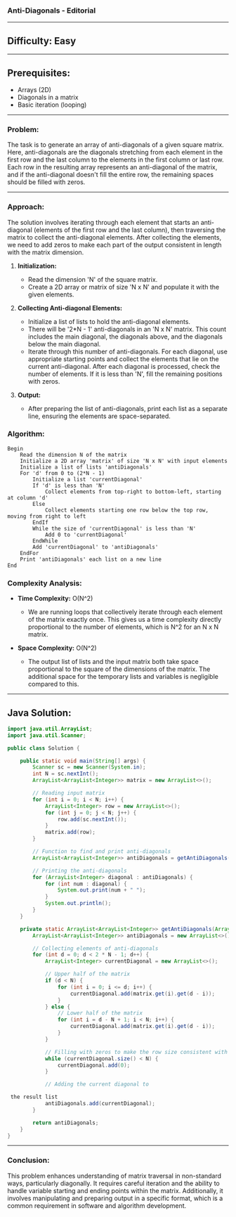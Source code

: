 ### **Anti-Diagonals - Editorial**

---

## **Difficulty: Easy**

---

## **Prerequisites:**
- Arrays (2D)
- Diagonals in a matrix
- Basic iteration (looping)

---

### **Problem:**
The task is to generate an array of anti-diagonals of a given square matrix. Here, anti-diagonals are the diagonals stretching from each element in the first row and the last column to the elements in the first column or last row. Each row in the resulting array represents an anti-diagonal of the matrix, and if the anti-diagonal doesn't fill the entire row, the remaining spaces should be filled with zeros.

---

### **Approach:**
The solution involves iterating through each element that starts an anti-diagonal (elements of the first row and the last column), then traversing the matrix to collect the anti-diagonal elements. After collecting the elements, we need to add zeros to make each part of the output consistent in length with the matrix dimension.

1. **Initialization:**
   - Read the dimension 'N' of the square matrix.
   - Create a 2D array or matrix of size 'N x N' and populate it with the given elements.

2. **Collecting Anti-diagonal Elements:**
   - Initialize a list of lists to hold the anti-diagonal elements.
   - There will be '2*N - 1' anti-diagonals in an 'N x N' matrix. This count includes the main diagonal, the diagonals above, and the diagonals below the main diagonal.
   - Iterate through this number of anti-diagonals. For each diagonal, use appropriate starting points and collect the elements that lie on the current anti-diagonal. After each diagonal is processed, check the number of elements. If it is less than 'N', fill the remaining positions with zeros.

3. **Output:**
   - After preparing the list of anti-diagonals, print each list as a separate line, ensuring the elements are space-separated.

### **Algorithm:**
```plaintext
Begin
    Read the dimension N of the matrix
    Initialize a 2D array 'matrix' of size 'N x N' with input elements
    Initialize a list of lists 'antiDiagonals'
    For 'd' from 0 to (2*N - 1)
        Initialize a list 'currentDiagonal'
        If 'd' is less than 'N'
            Collect elements from top-right to bottom-left, starting at column 'd'
        Else
            Collect elements starting one row below the top row, moving from right to left
        EndIf
        While the size of 'currentDiagonal' is less than 'N'
            Add 0 to 'currentDiagonal'
        EndWhile
        Add 'currentDiagonal' to 'antiDiagonals'
    EndFor
    Print 'antiDiagonals' each list on a new line
End
```

### **Complexity Analysis:**
- **Time Complexity:** O(N^2)
  - We are running loops that collectively iterate through each element of the matrix exactly once. This gives us a time complexity directly proportional to the number of elements, which is N^2 for an N x N matrix.

- **Space Complexity:** O(N^2)
  - The output list of lists and the input matrix both take space proportional to the square of the dimensions of the matrix. The additional space for the temporary lists and variables is negligible compared to this.

---

## **Java Solution:**
```java
import java.util.ArrayList;
import java.util.Scanner;

public class Solution {

    public static void main(String[] args) {
        Scanner sc = new Scanner(System.in);
        int N = sc.nextInt();
        ArrayList<ArrayList<Integer>> matrix = new ArrayList<>();

        // Reading input matrix
        for (int i = 0; i < N; i++) {
            ArrayList<Integer> row = new ArrayList<>();
            for (int j = 0; j < N; j++) {
                row.add(sc.nextInt());
            }
            matrix.add(row);
        }

        // Function to find and print anti-diagonals
        ArrayList<ArrayList<Integer>> antiDiagonals = getAntiDiagonals(matrix, N);

        // Printing the anti-diagonals
        for (ArrayList<Integer> diagonal : antiDiagonals) {
            for (int num : diagonal) {
                System.out.print(num + " ");
            }
            System.out.println();
        }
    }

    private static ArrayList<ArrayList<Integer>> getAntiDiagonals(ArrayList<ArrayList<Integer>> matrix, int N) {
        ArrayList<ArrayList<Integer>> antiDiagonals = new ArrayList<>();

        // Collecting elements of anti-diagonals
        for (int d = 0; d < 2 * N - 1; d++) {
            ArrayList<Integer> currentDiagonal = new ArrayList<>();

            // Upper half of the matrix
            if (d < N) {
                for (int i = 0; i <= d; i++) {
                    currentDiagonal.add(matrix.get(i).get(d - i));
                }
            } else {
                // Lower half of the matrix
                for (int i = d - N + 1; i < N; i++) {
                    currentDiagonal.add(matrix.get(i).get(d - i));
                }
            }

            // Filling with zeros to make the row size consistent with N
            while (currentDiagonal.size() < N) {
                currentDiagonal.add(0);
            }

            // Adding the current diagonal to

 the result list
            antiDiagonals.add(currentDiagonal);
        }

        return antiDiagonals;
    }
}
```

---

### **Conclusion:**
This problem enhances understanding of matrix traversal in non-standard ways, particularly diagonally. It requires careful iteration and the ability to handle variable starting and ending points within the matrix. Additionally, it involves manipulating and preparing output in a specific format, which is a common requirement in software and algorithm development.